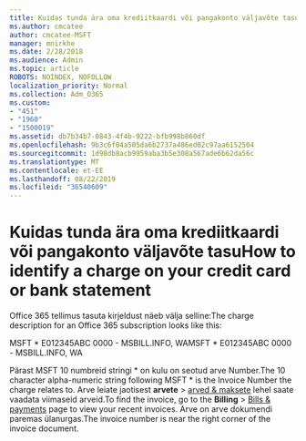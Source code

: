 ```yaml
---
title: Kuidas tunda ära oma krediitkaardi või pangakonto väljavõte tasu
ms.author: cmcatee
author: cmcatee-MSFT
manager: mnirkhe
ms.date: 2/28/2018
ms.audience: Admin
ms.topic: article
ROBOTS: NOINDEX, NOFOLLOW
localization_priority: Normal
ms.collection: Adm_O365
ms.custom:
- "451"
- "1960"
- "1500019"
ms.assetid: db7b34b7-0843-4f4b-9222-bfb998b860df
ms.openlocfilehash: 9b3c6f04a505da6b2737a486ed02c97aa6152504
ms.sourcegitcommit: 1d98db8acb9959aba3b5e308a567ade6b62da56c
ms.translationtype: MT
ms.contentlocale: et-EE
ms.lasthandoff: 08/22/2019
ms.locfileid: "36540609"
---
```

# <a name="how-to-identify-a-charge-on-your-credit-card-or-bank-statement"></a><span data-ttu-id="549d1-102">Kuidas tunda ära oma krediitkaardi või pangakonto väljavõte tasu</span><span class="sxs-lookup"><span data-stu-id="549d1-102">How to identify a charge on your credit card or bank statement</span></span>

<span data-ttu-id="549d1-103">Office 365 tellimus tasuta kirjeldust näeb välja selline:</span><span class="sxs-lookup"><span data-stu-id="549d1-103">The charge description for an Office 365 subscription looks like this:</span></span>
  
<span data-ttu-id="549d1-104">MSFT \* E012345ABC 0000 - MSBILL.INFO, WA</span><span class="sxs-lookup"><span data-stu-id="549d1-104">MSFT \* E012345ABC 0000 - MSBILL.INFO, WA</span></span>
  
<span data-ttu-id="549d1-105">Pärast MSFT 10 numbreid stringi \* on kulu on seotud arve Number.</span><span class="sxs-lookup"><span data-stu-id="549d1-105">The 10 character alpha-numeric string following MSFT \* is the Invoice Number the charge relates to.</span></span> <span data-ttu-id="549d1-106">Arve leiate jaotisest **arvete** \> [arved & maksete](https://go.microsoft.com/fwlink/p/?linkid=848039) lehel saate vaadata viimaseid arveid.</span><span class="sxs-lookup"><span data-stu-id="549d1-106">To find the invoice, go to the **Billing** \> [Bills & payments](https://go.microsoft.com/fwlink/p/?linkid=848039) page to view your recent invoices.</span></span> <span data-ttu-id="549d1-107">Arve on arve dokumendi paremas ülanurgas.</span><span class="sxs-lookup"><span data-stu-id="549d1-107">The invoice number is near the right corner of the invoice document.</span></span>